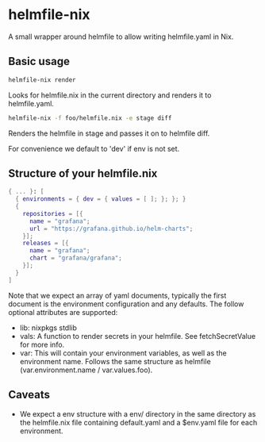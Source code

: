 # helmfile-nix

A small wrapper around helmfile to allow writing helmfile.yaml in Nix.

## Basic usage

```sh
helmfile-nix render
```

Looks for helmfile.nix in the current directory and renders it to helmfile.yaml.

```sh
helmfile-nix -f foo/helmfile.nix -e stage diff
```

Renders the helmfile in stage and passes it on to helmfile diff.

For convenience we default to 'dev' if env is not set.

## Structure of your helmfile.nix

```nix
{ ... }: [
  { environments = { dev = { values = [ ]; }; }; }
  {
    repositories = [{
      name = "grafana";
      url = "https://grafana.github.io/helm-charts";
    }];
    releases = [{
      name = "grafana";
      chart = "grafana/grafana";
    }];
  }
]
```

Note that we expect an array of yaml documents, typically the first document is the environment
configuration and any defaults. The follow optional attributes are supported:

- lib: nixpkgs stdlib
- vals: A function to render secrets in your helmfile. See fetchSecretValue for more info.
- var: This will contain your environment variables, as well as the environment name. Follows the same structure as
  helmfile (var.environment.name / var.values.foo).

## Caveats

- We expect a env structure with a env/ directory in the same directory as the helmfile.nix
  file containing default.yaml and a $env.yaml file for each environment.
